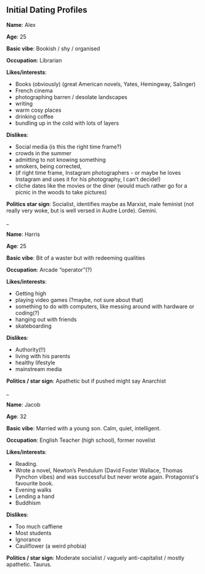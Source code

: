 ## Initial Dating Profiles

**Name**:	Alex

**Age**:	25

**Basic vibe**:	Bookish / shy / organised

**Occupation**:	Librarian

**Likes/interests**:

- Books (obviously) (great American novels, Yates, Hemingway, Salinger)
- French cinema
- photographing barren / desolate landscapes
- writing
- warm cosy places
- drinking coffee
- bundling up in the cold with lots of layers

**Dislikes**:

- Social media (is this the right time frame?)
- crowds in the summer
- admitting to not knowing something
- smokers, being corrected,
- (if right time frame, Instagram photographers - or maybe he loves Instagram and uses it for his photography, I can’t decide!)
- cliche dates like the movies or the diner (would much rather go for a picnic in the woods to take pictures)


**Politics star sign**: Socialist, identifies maybe as Marxist, male feminist (not really very woke, but is well versed in Audre Lorde). Gemini.

_

**Name**:	Harris

**Age**:	25

**Basic vibe**:	Bit of a waster but with redeeming qualities

**Occupation**:	Arcade “operator”(?)

**Likes/interests**:
- Getting high
- playing video games (?maybe, not sure about that)
- something to do with computers, like messing around with hardware or coding(?)
- hanging out with friends
- skateboarding

**Dislikes**:
- Authority(!!)
- living with his parents
- healthy lifestyle
- mainstream media

**Politics / star sign**:	Apathetic but if pushed might say Anarchist

_ 


**Name**:	Jacob

**Age**:	32

**Basic vibe**:	Married with a young son. Calm, quiet, intelligent.

**Occupation**:	English Teacher (high school), former novelist

**Likes/interests**:	
- Reading.
- Wrote a novel, Newton’s Pendulum (David Foster Wallace, Thomas Pynchon vibes) and was
successful but never wrote again. Protagonist's favourite book.
- Evening walks
- Lending a hand
- Buddhism

**Dislikes**:
- Too much caffiene
- Most students
- Ignorance
- Cauliflower (a weird phobia)

**Politics / star sign**: Moderate socialist / vaguely anti-capitalist / mostly apathetic. Taurus.



